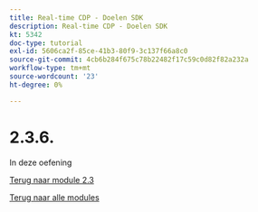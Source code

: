 ```yaml
---
title: Real-time CDP - Doelen SDK
description: Real-time CDP - Doelen SDK
kt: 5342
doc-type: tutorial
exl-id: 5606ca2f-85ce-41b3-80f9-3c137f66a8c0
source-git-commit: 4cb6b284f675c78b22482f17c59c0d82f82a232a
workflow-type: tm+mt
source-wordcount: '23'
ht-degree: 0%

---
```


# 2.3.6.

In deze oefening

[Terug naar module 2.3](./real-time-cdp-build-a-segment-take-action.md)

[Terug naar alle modules](../../../overview.md)
